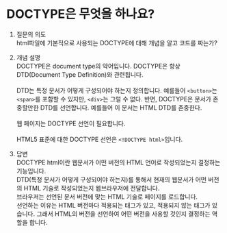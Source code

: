 # DOCTYPE은 무엇을 하나요?

1. 질문의 의도  
   html파일에 기본적으로 사용되는 DOCTYPE에 대해 개념을 알고 코드를 짜는가?

2. 개념 설명  
   DOCTYPE은 document type의 약어입니다. DOCTYPE은 항상 DTD(Document Type Definition)와 관련됩니다.
   <br>  
   DTD는 특정 문서가 어떻게 구성되어야 하는지 정의합니다. 예를들어 `<button>`는 `<span>`를 포함할 수 있지만, `<div>`는 그럴 수 없다. 반면, DOCTYPE은 문서가 존중할만한 DTD를 선언합니다. 예를들어 이 문서는 HTML DTD를 존중한다.
   <br>  
   웹 페이지는 DOCTYPE 선언이 필요합니다.
   <br>  
   HTML5 표준에 대한 DOCTYPE 선언은 `<!DOCTYPE html>`입니다.
3. 답변  
   DOCTYPE html이란 웹문서가 어떤 버전의 HTML 언어로 작성되었는지 결정하는 기능입니다.  
   DTD(특정 문서가 어떻게 구성되어야 하는지)를 통해서 현재의 웹문서가 어떤 버전의 HTML 기술로 작성되었는지 웹브라우저에 전달합니다.  
   브라우저는 선언된 문서 버전에 맞는 HTML 기술로 페이지를 로드합니다.  
   선언하는 이유는 HTML 버전마다 적용되는 태그가 있고, 적용되지 않는 태그가 있습니다. 그래서 HTML의 버전을 선언하여 어떤 버전을 사용할 것인지 결정하는 역할을 합니다.
